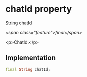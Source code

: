 


# chatId property







[String](https:api.flutter.dev/flutter/dart-core/String-class.html) chatId
  
_\<span class="feature"\>final\</span\>_



\<p\>ChatId.\</p\>



## Implementation

```dart
final String chatId;
```







